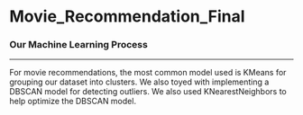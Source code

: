 # Movie_Recommendation_Final

### Our Machine Learning Process
_____________________________________
For movie recommendations, the most common model used is KMeans for grouping our dataset into clusters. We also toyed with implementing a DBSCAN model for detecting outliers. We also used KNearestNeighbors to help optimize the DBSCAN model. 